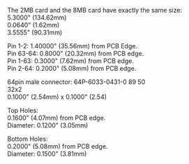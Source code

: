 The 2MB card and the 8MB card have exactly the same size: </br>
5.3000" (134.62mm) </br>
0.0640" (1.62mm) </br>
3.5555" (90.31mm) </br>

Pin 1-2: 1.40000" (35.56mm) from PCB Edge. </br>
Pin 63-64: 0.8000" (20.32mm) from PCB edge. </br>
Pin 1-63: 0.3000" (7.62mm) from PCB edge.  </br>
Pin 2-64: 0.2000" (5.08mm) from PCB edge.  </br>

64pin male connector: 64P-6033-0431-0 89 50 </br>
32x2 </br>
0.1000" (2.54mm) x 0.1000" (2.54) </br>

Top Holes: </br>
0.1600" (4.07mm) from PCB edge. </br>
Diameter: 0.1200" (3.05mm) </br>

Bottom Holes: </br>
0.2000" (5.08mm) from PCB edge. </br>
Diameter: 0.1500" (3.81mm) </br>
